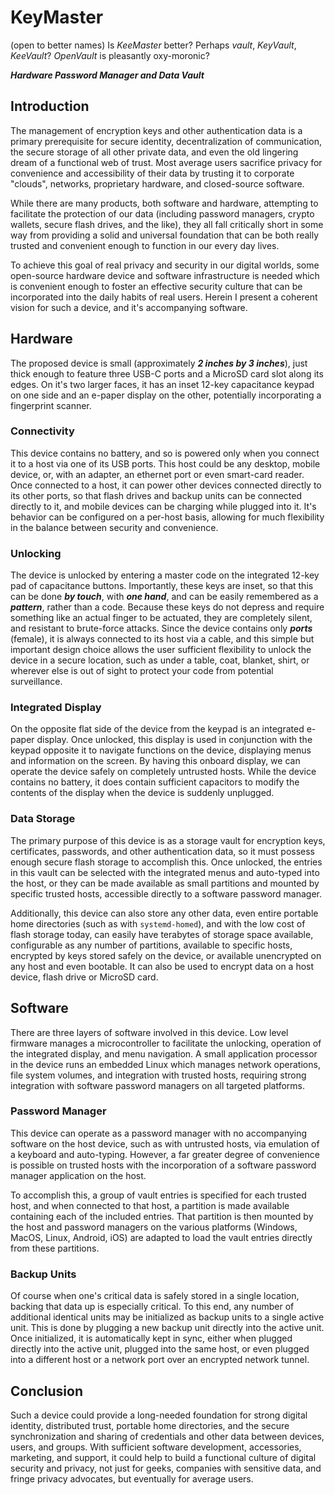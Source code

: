 # KeyMaster

(open to better names)
Is *KeeMaster* better?
Perhaps *vault*, *KeyVault*, *KeeVault*?
*OpenVault* is pleasantly oxy-moronic?

___Hardware Password Manager and Data Vault___

## Introduction
The management of encryption keys and other authentication data is a primary prerequisite for secure identity, decentralization of communication, the secure storage of all other private data, and even the old lingering dream of a functional web of trust.  Most average users sacrifice privacy for convenience and accessibility of their data by trusting it to corporate "clouds", networks, proprietary hardware, and closed-source software.

While there are many products, both software and hardware, attempting to facilitate the protection of our data (including password managers, crypto wallets, secure flash drives, and the like), they all fall critically short in some way from providing a solid and universal foundation that can be both really trusted and convenient enough to function in our every day lives.

To achieve this goal of real privacy and security in our digital worlds, some open-source hardware device and software infrastructure is needed which is convenient enough to foster an effective security culture that can be incorporated into the daily habits of real users.  Herein I present a coherent vision for such a device, and it's accompanying software.

## Hardware
The proposed device is small (approximately ***2 inches by 3 inches***), just thick enough to feature three USB-C ports and a MicroSD card slot along its edges.  On it's two larger faces, it has an inset 12-key capacitance keypad on one side and an e-paper display on the other, potentially incorporating a fingerprint scanner.

### Connectivity
This device contains no battery, and so is powered only when you connect it to a host via one of its USB ports.  This host could be any desktop, mobile device, or, with an adapter, an ethernet port or even smart-card reader.  Once connected to a host, it can power other devices connected directly to its other ports, so that flash drives and backup units can be connected directly to it, and mobile devices can be charging while plugged into it.  It's behavior can be configured on a per-host basis, allowing for much flexibility in the balance between security and convenience.

### Unlocking
The device is unlocked by entering a master code on the integrated 12-key pad of capacitance buttons.  Importantly, these keys are inset, so that this can be done ***by touch***, with ***one hand***, and can be easily remembered as a ***pattern***, rather than a code.  Because these keys do not depress and require something like an actual finger to be actuated, they are completely silent, and resistant to brute-force attacks.  Since the device contains only ***ports*** (female), it is always connected to its host via a cable, and this simple but important design choice allows the user sufficient flexibility to unlock the device in a secure location, such as under a table, coat, blanket, shirt, or wherever else is out of sight to protect your code from potential surveillance.

### Integrated Display
On the opposite flat side of the device from the keypad is an integrated e-paper display.  Once unlocked, this display is used in conjunction with the keypad opposite it to navigate functions on the device, displaying menus and information on the screen.  By having this onboard display, we can operate the device safely on completely untrusted hosts.  While the device contains no battery, it does contain sufficient capacitors to modify the contents of the display when the device is suddenly unplugged.

### Data Storage
The primary purpose of this device is as a storage vault for encryption keys, certificates, passwords, and other authentication data, so it must possess enough secure flash storage to accomplish this.  Once unlocked, the entries in this vault can be selected with the integrated menus and auto-typed into the host, or they can be made available as small partitions and mounted by specific trusted hosts, accessible directly to a software password manager.

Additionally, this device can also store any other data, even entire portable home directories (such as with `systemd-homed`), and with the low cost of flash storage today, can easily have terabytes of storage space available, configurable as any number of partitions, available to specific hosts, encrypted by keys stored safely on the device, or available unencrypted on any host and even bootable.  It can also be used to encrypt data on a host device, flash drive or MicroSD card.

## Software
There are three layers of software involved in this device.  Low level firmware manages a microcontroller to facilitate the unlocking, operation of the integrated display, and menu navigation.  A small application processor in the device runs an embedded Linux which manages network operations, file system volumes, and integration with trusted hosts, requiring strong integration with software password managers on all targeted platforms.

### Password Manager
This device can operate as a password manager with no accompanying software on the host device, such as with untrusted hosts, via emulation of a keyboard and auto-typing.  However, a far greater degree of convenience is possible on trusted hosts with the incorporation of a software password manager application on the host.

To accomplish this, a group of vault entries is specified for each trusted host, and when connected to that host, a partition is made available containing each of the included entries.  That partition is then mounted by the host and password managers on the various platforms (Windows, MacOS, Linux, Android, iOS) are adapted to load the vault entries directly from these partitions.

### Backup Units
Of course when one's critical data is safely stored in a single location, backing that data up is especially critical.  To this end, any number of additional identical units may be initialized as backup units to a single active unit.  This is done by plugging a new backup unit directly into the active unit.  Once initialized, it is automatically kept in sync, either when plugged directly into the active unit, plugged into the same host, or even plugged into a different host or a network port over an encrypted network tunnel.

## Conclusion
Such a device could provide a long-needed foundation for strong digital identity, distributed trust, portable home directories, and the secure synchronization and sharing of credentials and other data between devices, users, and groups.  With sufficient software development, accessories, marketing, and support, it could help to build a functional culture of digital security and privacy, not just for geeks, companies with sensitive data, and fringe privacy advocates, but eventually for average users.
